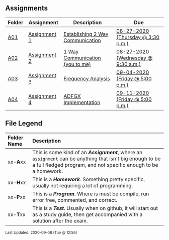 ## Assignments
| Folder | Assignment | Description | Due|
 | ------------|------------|------------|------------|
 | [A01](https://github.com/rugbyprof/4663-Cryptography/tree/master/Assignments/A01) | [ Assignment 1 ](https://github.com/rugbyprof/4663-Cryptography/tree/master/Assignments/A01) | [ Establishing 2 Way Communication](https://github.com/rugbyprof/4663-Cryptography/tree/master/Assignments/A01) | [08-27-2020 (Thursday @ 3:30 p.m.)](https://github.com/rugbyprof/4663-Cryptography/tree/master/Assignments/A01) |
 | [A02](https://github.com/rugbyprof/4663-Cryptography/tree/master/Assignments/A02) | [ Assignment 2 ](https://github.com/rugbyprof/4663-Cryptography/tree/master/Assignments/A02) | [ 1 Way Communication (you to me)](https://github.com/rugbyprof/4663-Cryptography/tree/master/Assignments/A02) | [08-27-2020 (Wednesday @ 9:30 a.m.)](https://github.com/rugbyprof/4663-Cryptography/tree/master/Assignments/A02) |
 | [A03](https://github.com/rugbyprof/4663-Cryptography/tree/master/Assignments/A03) | [ Assignment 3 ](https://github.com/rugbyprof/4663-Cryptography/tree/master/Assignments/A03) | [ Frequency Analysis](https://github.com/rugbyprof/4663-Cryptography/tree/master/Assignments/A03) | [09-04-2020 (Friday @ 5:00 p.m.)](https://github.com/rugbyprof/4663-Cryptography/tree/master/Assignments/A03) |
 | [A04](https://github.com/rugbyprof/4663-Cryptography/tree/master/Assignments/A04) | [ Assignment 4 ](https://github.com/rugbyprof/4663-Cryptography/tree/master/Assignments/A04) | [ ADFGX Implementation](https://github.com/rugbyprof/4663-Cryptography/tree/master/Assignments/A04) | [09-11-2020 (Friday @ 5:00 p.m.)](https://github.com/rugbyprof/4663-Cryptography/tree/master/Assignments/A04) |

    
## File Legend

| Folder Name | Description |
|:-----------|:-------------|
|xx-**A**xx | This is some kind of an ***Assignment***, where an `assignment` can be anything that isn't big enough to be a full fledged program, and not specific enough to be a homework. |
|xx-**H**xx | This is a ***Homework***. Something pretty specific, usually not requiring a lot of programming. |
|xx-**P**xx | This is a ***Program***. Where is must be compile, run error free, commented, and correct. |
|xx-**T**xx | This is a ***Test***. Usually when on github, it will start out as a study guide, then get accompanied with a solution after the exam. |

    
<sup>Last Updated: 2020-09-08 (Tue @ 12:56)</sup>